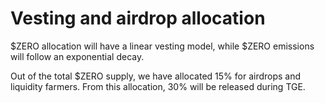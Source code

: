 # Vesting and airdrop allocation

$ZERO allocation will have a linear vesting model, while $ZERO emissions will follow an exponential decay.

Out of the total $ZERO supply, we have allocated 15% for airdrops and liquidity farmers. From this allocation, 30% will be released during TGE.
